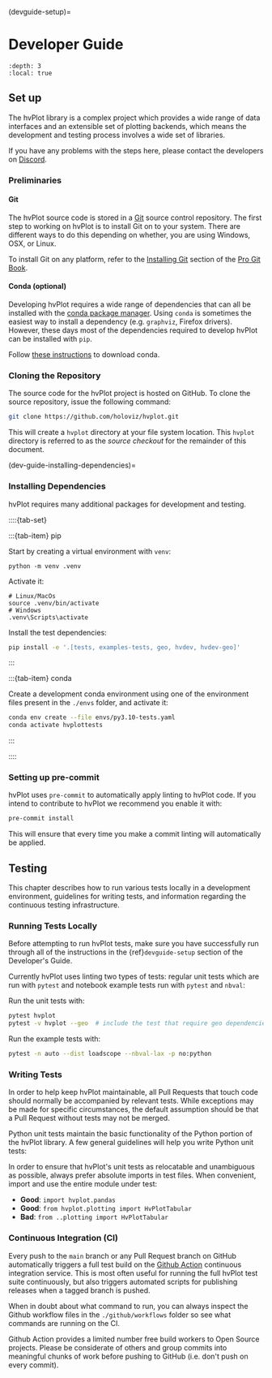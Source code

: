 (devguide-setup)=

# Developer Guide

```{contents}
:depth: 3
:local: true
```

## Set up

The hvPlot library is a complex project which provides a wide range
of data interfaces and an extensible set of plotting backends, which
means the development and testing process involves a wide set of
libraries.

If you have any problems with the steps here, please contact the developers on [Discord](https://discord.gg/AXRHnJU6sP).

### Preliminaries

#### Git

The hvPlot source code is stored in a [Git](https://git-scm.com) source control repository.
The first step to working on hvPlot is to install Git on to your system.
There are different ways to do this depending on whether, you are using
Windows, OSX, or Linux.

To install Git on any platform, refer to the [Installing Git](https://git-scm.com/book/en/v2/Getting-Started-Installing-Git) section of
the [Pro Git Book](https://git-scm.com/book/en/v2).

#### Conda (optional)

Developing hvPlot requires a wide range of dependencies that can all be installed with
the [conda package manager](https://conda.io). Using `conda` is sometimes the easiest way to install
a dependency (e.g. `graphviz`, Firefox drivers). However, these days most of the dependencies
required to develop hvPlot can be installed with `pip`.

Follow [these instructions](https://conda.io/projects/conda/user-guide/install/index.html) to download conda.

### Cloning the Repository

The source code for the hvPlot project is hosted on GitHub. To clone the
source repository, issue the following command:

```sh
git clone https://github.com/holoviz/hvplot.git
```

This will create a `hvplot` directory at your file system
location. This `hvplot` directory is referred to as the *source
checkout* for the remainder of this document.

(dev-guide-installing-dependencies)=

### Installing Dependencies

hvPlot requires many additional packages for development and
testing.

::::{tab-set}

:::{tab-item} pip

Start by creating a virtual environment with `venv`:

```
python -m venv .venv
```

Activate it:

```
# Linux/MacOs
source .venv/bin/activate
# Windows
.venv\Scripts\activate
```

Install the test dependencies:

``` bash
pip install -e '.[tests, examples-tests, geo, hvdev, hvdev-geo]'
```

:::

:::{tab-item} conda

Create a development conda environment using one of the environment files present
in the `./envs` folder, and activate it:

``` bash
conda env create --file envs/py3.10-tests.yaml
conda activate hvplottests
```

:::

::::


### Setting up pre-commit

hvPlot uses `pre-commit` to automatically apply linting to hvPlot code.
If you intend to contribute to hvPlot we recommend you enable it with:

```sh
pre-commit install
```

This will ensure that every time you make a commit linting will automatically be applied.


## Testing

This chapter describes how to run various tests locally in a
development environment, guidelines for writing tests, and information
regarding the continuous testing infrastructure.

### Running Tests Locally

Before attempting to run hvPlot tests, make sure you have successfully
run through all of the instructions in the {ref}`devguide-setup`
section of the Developer's Guide.

Currently hvPlot uses linting two types of tests: regular unit tests
which are run with `pytest` and notebook example tests run with `pytest` and `nbval`:

Run the unit tests with:

```bash
pytest hvplot
pytest -v hvplot --geo  # include the test that require geo dependencies
```

Run the example tests with:

```sh
pytest -n auto --dist loadscope --nbval-lax -p no:python
```

### Writing Tests

In order to help keep hvPlot maintainable, all Pull Requests that touch
code should normally be accompanied by relevant tests. While
exceptions may be made for specific circumstances, the default
assumption should be that a Pull Request without tests may not be
merged.

Python unit tests maintain the basic functionality of the Python
portion of the hvPlot library. A few general guidelines will help you
write Python unit tests:

In order to ensure that hvPlot's unit tests as relocatable and unambiguous
as possible, always prefer absolute imports in test files. When convenient,
import and use the entire module under test:

- **Good**: `import hvplot.pandas`
- **Good**: `from hvplot.plotting import HvPlotTabular`
- **Bad**: `from ..plotting import HvPlotTabular`

### Continuous Integration (CI)

Every push to the `main` branch or any Pull Request branch on GitHub
automatically triggers a full test build on the [Github Action](https://github.com/holoviz/hvplot/actions) continuous
integration service. This is most often useful for running the full hvPlot
test suite continuously, but also triggers automated scripts for publishing
releases when a tagged branch is pushed.

When in doubt about what command to run, you can always inspect the Github
workflow files in the `./github/workflows` folder so see what commands
are running on the CI.

Github Action provides a limited number free build workers to Open Source projects.
Please be considerate of others and group commits into meaningful chunks of
work before pushing to GitHub (i.e. don't push on every commit).
